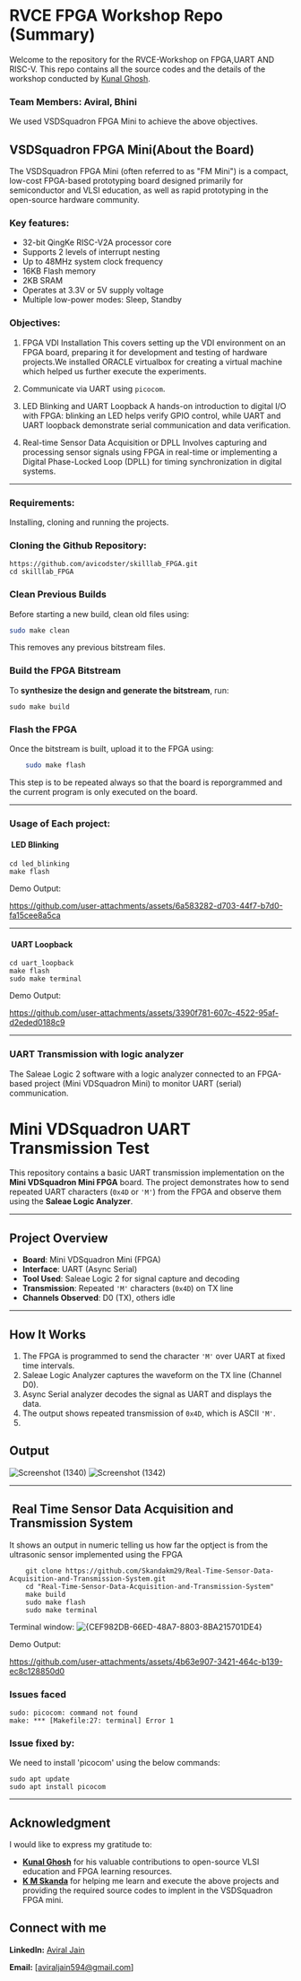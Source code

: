 # RVCE FPGA Workshop Repo (Summary)
Welcome to the repository for the RVCE-Workshop on FPGA,UART AND RISC-V. This repo contains all the source codes and the details of the workshop conducted by [Kunal Ghosh](https://www.linkedin.com/in/kunal-ghosh-vlsisystemdesign-com-28084836/).
### Team Members: Aviral, Bhini

We used VSDSquadron FPGA Mini to achieve the above objectives.
## VSDSquadron FPGA Mini(About the Board)
The VSDSquadron FPGA Mini (often referred to as "FM Mini") is a compact, low-cost FPGA-based prototyping board designed primarily for semiconductor and VLSI education, as well as rapid prototyping in the open-source hardware community.

### **Key features:**
- 32-bit QingKe RISC-V2A processor core
- Supports 2 levels of interrupt nesting
- Up to 48MHz system clock frequency
- 16KB Flash memory
- 2KB SRAM
- Operates at 3.3V or 5V supply voltage
- Multiple low-power modes: Sleep, Standby


### Objectives:

1. FPGA VDI Installation
   This covers setting up the VDI environment on an FPGA board, preparing it for development and testing of hardware projects.We installed ORACLE virtualbox for creating a virtual machine which helped us further execute the experiments.

2. Communicate via UART using `picocom`.

3. LED Blinking and UART Loopback
   A hands-on introduction to digital I/O with FPGA: blinking an LED helps verify GPIO control, while UART and UART loopback demonstrate serial communication and data verification.
4. Real-time Sensor Data Acquisition or DPLL
   Involves capturing and processing sensor signals using FPGA in real-time or implementing a Digital Phase-Locked Loop (DPLL) for timing synchronization in digital systems.
***
### Requirements:
Installing, cloning and running the projects.
### Cloning the Github Repository:
```
https://github.com/avicodster/skilllab_FPGA.git
cd skilllab_FPGA
```
### **Clean Previous Builds**

Before starting a new build, clean old files using:

```sh
sudo make clean
```

This removes any previous bitstream files.
### **Build the FPGA Bitstream**

To **synthesize the design and generate the bitstream**, run:

    sudo make build
### **Flash the FPGA**

Once the bitstream is built, upload it to the FPGA using:

```sh
    sudo make flash
```
This step is to be repeated always so that the board is reporgrammed and the current program is only executed on the board.
***
### Usage of Each project:
####  LED Blinking
```
cd led_blinking
make flash
```
Demo Output:

https://github.com/user-attachments/assets/6a583282-d703-44f7-b7d0-fa15cee8a5ca


***
####  UART Loopback
```
cd uart_loopback
make flash
sudo make terminal
```
Demo Output:

https://github.com/user-attachments/assets/3390f781-607c-4522-95af-d2eded0188c9


***
###  UART Transmission with logic analyzer
The Saleae Logic 2 software with a logic analyzer connected to an FPGA-based project (Mini VDSquadron Mini) to monitor UART (serial) communication.
# Mini VDSquadron UART Transmission Test

This repository contains a basic UART transmission implementation on the **Mini VDSquadron Mini FPGA** board. The project demonstrates how to send repeated UART characters (`0x4D` or `'M'`) from the FPGA and observe them using the **Saleae Logic Analyzer**.

---

## Project Overview

- **Board**: Mini VDSquadron Mini (FPGA)
- **Interface**: UART (Async Serial)
- **Tool Used**: Saleae Logic 2 for signal capture and decoding
- **Transmission**: Repeated `'M'` characters (`0x4D`) on TX line
- **Channels Observed**: D0 (TX), others idle

---

## How It Works

1. The FPGA is programmed to send the character `'M'` over UART at fixed time intervals.
2. Saleae Logic Analyzer captures the waveform on the TX line (Channel D0).
3. Async Serial analyzer decodes the signal as UART and displays the data.
4. The output shows repeated transmission of `0x4D`, which is ASCII `'M'`.
5. 
## Output
   ![Screenshot (1340)](https://github.com/user-attachments/assets/35ba9f66-a6ae-40ef-a1e2-e42f3ddd0e12)
   ![Screenshot (1342)](https://github.com/user-attachments/assets/8085bf47-9bbf-4626-9e8c-a3b08960a40b)

---

##  Real Time Sensor Data Acquisition and Transmission System
It shows an output in numeric telling us how far the optject is from the ultrasonic sensor implemented using the FPGA
```
    git clone https://github.com/Skandakm29/Real-Time-Sensor-Data-Acquisition-and-Transmission-System.git
    cd "Real-Time-Sensor-Data-Acquisition-and-Transmission-System"
    make build
    sudo make flash
    sudo make terminal
```
Terminal window:
![{CEF982DB-66ED-48A7-8803-8BA215701DE4}](https://github.com/user-attachments/assets/cc20299f-f05e-40c1-ad3e-8c67db8e5c99)

Demo Output:

https://github.com/user-attachments/assets/4b63e907-3421-464c-b139-ec8c128850d0


### Issues faced
```
sudo: picocom: command not found
make: *** [Makefile:27: terminal] Error 1
```
### Issue fixed by:
We need to install 'picocom' using the below commands:
```
sudo apt update
sudo apt install picocom
```
***

## Acknowledgment  

I would like to express my gratitude to:  

- **[Kunal Ghosh](https://www.linkedin.com/in/kunal-ghosh-vlsisystemdesign-com-28084836/)** for his valuable contributions to open-source VLSI education and FPGA learning resources.  
- **[K M Skanda](https://www.linkedin.com/in/k-m-skanda-541a02291/)** for helping me learn and execute the above projects and providing the required source codes to implent in the VSDSquadron FPGA mini.

## Connect with me
**LinkedIn:** [Aviral Jain](https://www.linkedin.com/in/aviral-jain-492399255/)

**Email:** [aviraljain594@gmail.com]
